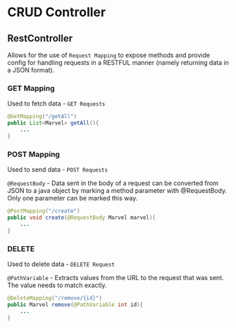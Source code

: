 # CRUD Controller

## RestController

Allows for the use of `Request Mapping` to expose methods and provide config for handling requests in a RESTFUL manner
(namely returning data in a JSON format). 

### GET Mapping

Used to fetch data - `GET Requests`

```java
@GetMapping("/getAll")
public List<Marvel> getAll(){
	...
}
```

### POST Mapping

Used to send data - `POST Requests`

`@RequestBody` -  Data sent in the body of a request can be converted from JSON to a java object by marking a method parameter with @RequestBody.
Only one parameter can be marked this way.

```java
@PostMapping("/create")
public void create(@RequestBody Marvel marvel){
	...
}
```

### DELETE

Used to delete data - `DELETE Request`

`@PathVariable` - Extracts values from the URL to the request that was sent. 
The value needs to match exactly. 

```java
@DeleteMapping("/remove/{id}")
public Marvel remove(@PathVariable int id){
	...
}
```
